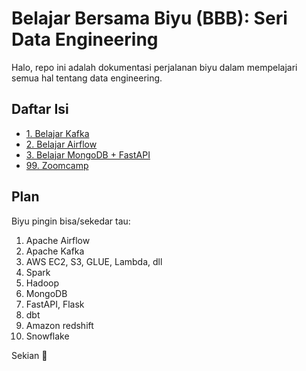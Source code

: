 # Belajar Bersama Biyu (BBB): Seri Data Engineering

Halo, repo ini adalah dokumentasi perjalanan biyu dalam mempelajari semua hal tentang data engineering.

## Daftar Isi

- [1. Belajar Kafka](./belajar-kafka/)
- [2. Belajar Airflow](./belajar-airflow/)
- [3. Belajar MongoDB + FastAPI](./belajar-mongo/)
- [99. Zoomcamp](./zoomcamp/)
## Plan

Biyu pingin bisa/sekedar tau:

1. Apache Airflow
2. Apache Kafka
3. AWS EC2, S3, GLUE, Lambda, dll
4. Spark
5. Hadoop
6. MongoDB
7. FastAPI, Flask
8. dbt
9. Amazon redshift
10. Snowflake

Sekian 🙏
